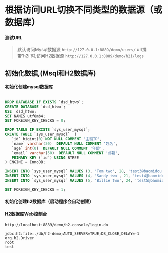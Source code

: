 # 根据访问URL切换不同类型的数据源（或数据库）
#### 测试URL
> 默认访问Mysql数据源
`http://127.0.0.1:8889/demo/users/`
> url携带'h2i'时,访问H2数据源
`http://127.0.0.1:8889/demo/h2i/logs`

## 初始化数据,(Msql和H2数据库)
#### 初始化创建mysql数据库
```sql

DROP DATABASE IF EXISTS `dsd_htwo`;
CREATE DATABASE `dsd_htwo`;
USE  dsd_htwo;
SET NAMES utf8mb4;
SET FOREIGN_KEY_CHECKS = 0;

DROP TABLE IF EXISTS `sys_user_mysql`;
CREATE TABLE `sys_user_mysql`  (
   `id` bigint(0) NOT NULL COMMENT '主键ID',
   `name` varchar(30)  DEFAULT NULL COMMENT '姓名',
   `age` int(0)  DEFAULT NULL COMMENT '年龄',
   `email` varchar(50)  DEFAULT NULL COMMENT '邮箱',
   PRIMARY KEY (`id`) USING BTREE
) ENGINE = InnoDB;

INSERT INTO `sys_user_mysql` VALUES (3, 'Tom two', 28, 'test3@baomidou.com');
INSERT INTO `sys_user_mysql` VALUES (4, 'Sandy two', 21, 'test4@baomidou.com');
INSERT INTO `sys_user_mysql` VALUES (5, 'Billie two', 24, 'test5@baomidou.com');

SET FOREIGN_KEY_CHECKS = 1;

```

#### 初始化创建h2数据库（启动程序会自动创建）

#### H2数据库Web控制台
`http://localhost:8889/demo/h2-console/login.do`
```
jdbc:h2:file:./db/h2-demo;AUTO_SERVER=TRUE;DB_CLOSE_DELAY=-1
org.h2.Driver
root
test
```

